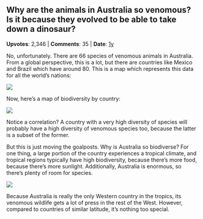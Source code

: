 ## Why are the animals in Australia so venomous? Is it because they evolved to be able to take down a dinosaur?
    
**Upvotes**: 2,346 | **Comments**: 35 | **Date**: [1y](https://www.quora.com/Why-are-the-animals-in-Australia-so-venomous-Is-it-because-they-evolved-to-be-able-to-take-down-a-dinosaur/answer/Gary-Meaney)

No, unfortunately. There are 66 species of venomous animals in Australia. From a global perspective, this is a lot, but there are countries like Mexico and Brazil which have around 80. This is a map which represents this data for all the world’s nations:

![](https://qph.fs.quoracdn.net/main-qimg-59229ffa9839ce621eea0f0a05ace628-pjlq)

Now, here’s a map of biodiversity by country:

![](https://qph.fs.quoracdn.net/main-qimg-25f0b8afaf73d7737066bd6d80d5167f-pjlq)

Notice a correlation? A country with a very high diversity of species will probably have a high diversity of venomous species too, because the latter is a subset of the former.

But this is just moving the goalposts. Why is Australia so biodiverse? For one thing, a large portion of the country experiences a tropical climate, and tropical regions typically have high biodiversity, because there’s more food, because there’s more sunlight. Additionally, Australia is enormous, so there’s plenty of room for species.

![](https://qph.fs.quoracdn.net/main-qimg-6909673c9557ddfc85d595a36110d3b7-lq)

Because Australia is really the only Western country in the tropics, its venomous wildlife gets a lot of press in the rest of the West. However, compared to countries of similar latitude, it’s nothing too special.

